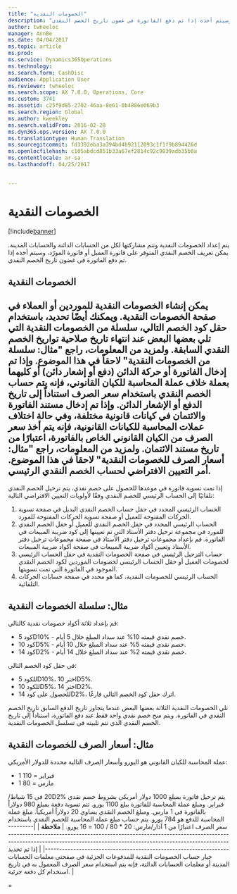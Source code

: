 ```yaml
---
title: "الخصومات النقدية"
description: "يتم إعداد الخصومات النقدية وتتم مشاركتها لكل من الحسابات الدائنة والحسابات المدينة.  يمكن تعريف الخصم النقدي المتوفر على فاتورة العميل أو فاتورة المورّد، وسيتم أخذه إذا تم دفع الفاتورة في غضون تاريخ الخصم النقدي."
author: twheeloc
manager: AnnBe
ms.date: 04/04/2017
ms.topic: article
ms.prod: 
ms.service: Dynamics365Operations
ms.technology: 
ms.search.form: CashDisc
audience: Application User
ms.reviewer: twheeloc
ms.search.scope: AX 7.0.0, Operations, Core
ms.custom: 3741
ms.assetid: c25f9d85-2702-46aa-8e61-0b4886e069b3
ms.search.region: Global
ms.author: kweekley
ms.search.validFrom: 2016-02-28
ms.dyn365.ops.version: AX 7.0.0
ms.translationtype: Human Translation
ms.sourcegitcommit: fd3392eba3a394bd4b92112093c1f1f9b894426d
ms.openlocfilehash: c105abdcd851b33a67ef2814c92c9839adb35b0a
ms.contentlocale: ar-sa
ms.lasthandoff: 04/25/2017


---
```


# <a name="cash-discounts"></a>الخصومات النقدية

[!include[banner](../includes/banner.md)]


يتم إعداد الخصومات النقدية وتتم مشاركتها لكل من الحسابات الدائنة والحسابات المدينة.  يمكن تعريف الخصم النقدي المتوفر على فاتورة العميل أو فاتورة المورّد، وسيتم أخذه إذا تم دفع الفاتورة في غضون تاريخ الخصم النقدي. 

<a name="cash-discounts"></a>الخصومات النقدية
--------------

يمكن إنشاء الخصومات النقدية للموردين أو العملاء في صفحة الخصومات النقدية. ويمكنك أيضًا تحديد، باستخدام حقل كود الخصم التالي، سلسلة من الخصومات النقدية التي تلي بعضها البعض عند انتهاء تاريخ صلاحية تواريخ الخصم النقدي السابقة. ولمزيد من المعلومات، راجع "مثال: سلسلة من الخصومات النقدية" لاحقاً في هذا الموضوع. وإذا تم إدخال الفاتورة أو حركة الدائن (دفع أو إشعار دائن) أو كليهما بعملة خلاف عملة المحاسبة للكيان القانوني، فإنه يتم حساب الخصم النقدي باستخدام سعر الصرف استناداً إلى تاريخ الدفع أو الإشعار الدائن. وإذا تم إدخال مستند الفاتورة والائتمان في كيانات قانونية مختلفة، وفي حالة اختلاف عملات المحاسبة للكيانات القانونية، فإنه يتم أخذ سعر الصرف من الكيان القانوني الخاص بالفاتورة، اعتبارًا من تاريخ مستند الائتمان. ولمزيد من المعلومات، راجع "مثال: أسعار الصرف للخصومات النقدية" لاحقاً في هذا الموضوع.
أمر التعيين الافتراضي لحساب الخصم النقدي الرئيسي.
----------------------------------------------

إذا تمت تسوية فاتورة في موعدها للحصول على خصم نقدي، يتم ترحيل الخصم النقدي تلقائيًا إلى الحساب الرئيسي للخصم النقدي وفقًا لأولويات التعيين الافتراضي التالية:
1.  الحساب الرئيسي المحدد في حقل حساب الخصم النقدي البديل في صفحة تسوية الحركات المفتوحة للعميل أو صفحة تسوية الحركات المفتوحة للمورد.
2.  الحساب الرئيسي المحدد في حقل الخصم النقدي للعميل أو حقل الخصم النقدي للمورد في مجموعة ترحيل دفتر الأستاذ التي تم تعيينها إلى كود ضريبة المبيعات في الفاتورة. قم بإعداد مجموعات ترحيل دفتر الأستاذ في صفحة مجموعات ترحيل دفتر الأستاذ وتعيين أكواد ضريبة المبيعات في صفحة أكواد ضريبة المبيعات.
3.  حساب الترحيل الرئيسي في صفحة الخصومات النقدية في حقل الحساب الرئيسي لخصومات العميل أو حقل الحساب الرئيسي لخصومات الموردين لكود الخصم النقدي الموجود في الفاتورة التي تمت تسويتها.
4.  الحساب الرئيسي للخصومات النقدية، كما هو محدد في صفحة حسابات الحركات التلقائية.

## <a name="example-series-of-cash-discounts"></a> مثال: سلسلة الخصومات النقدية
قم بإعداد ثلاثة أكواد خصومات نقدية كالتالي:
-   كود 5D10% - خصم نقدي قيمته 10% عند سداد المبلغ خلال 5 أيام.
-   كود 10D5% - خصم نقدي قيمته 5% عند سداد المبلغ خلال 10 أيام.
-   كود 14D2% - خصم نقدي قيمته 2% عند سداد المبلغ خلال 14 أيام.

في حقل كود الخصم التالي:
-   للكود 5D10%، اختر 10D5%.
-   للكود 10D5%، اختر 14D2%.
-   للحصول على كود 14D2%، اترك حقل كود الخصم التالي فارغًا.

تلي الخصومات النقدية الثلاثة بعضها البعض عندما يتجاوز تاريخ الدفع السابق تاريخ الخصم النقدي في الفاتورة. ويتم منح خصم نقدي واحد فقط عند دفع الفاتورة، استناداً إلى تاريخ الخصم النقدي الذي تتم تلبيته في تسلسل الخصومات النقدية.

## <a name="example-exchange-rates-for-cash-discounts"></a> مثال: أسعار الصرف للخصومات النقدية
عملة المحاسبة للكيان القانوني هو اليورو وأسعار الصرف التالية محددة للدولار الأمريكي:
-   1 فبراير = 110
-   1 مارس = 80

‏‫يتم ترحيل فاتورة بمبلغ 1000 دولار أمريكي بشروط خصم نقدي 20D2% في 15 شباط/فبراير. ومبلغ عملة المحاسبة للفاتورة يبلغ 1100 يورو.‬ تتم تسوية دفعة بمبلغ 980 دولاراً بالفاتورة في 1 مارس. ومبلغ الخصم النقدي يساوي 20 دولاراً أمريكياً.‬ مبلغ عملة المحاسبة للدفع هو 784 يورو. يتم حساب مبلغ عملة المحاسبة للخصم النقدي باستخدام سعر الصرف اعتبارًا من 1 آذار/مارس: 20 \* 80‏ / 100 = 16 يورو.
| **ملاحظة**                                                                                                                                                                                                                             |
|--------------------------------------------------------------------------------------------------------------------------------------------------------------------------------------------------------------------------------------|
| إذا تم تحديد خيار حساب الخصومات النقدية للمدفوعات الجزئية في صفحتي معلمات الحسابات المدينة أو معلمات الحسابات الدائنة، فإنه يتم استخدام سعر الصرف المعمول به في تاريخ استخدام كل دفعة جزئية. |

 
=

 




